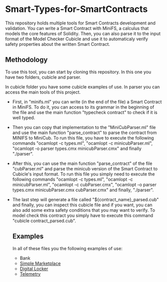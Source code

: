 # Smart-Types-for-SmartContracts

This repository holds multiple tools for Smart Contracts development and validation. You can write a Smart Contract with MiniFS, a calculus that models the core features
of Solidity. Then, you can also parse it to the input format of the Model Checker Cubicle and use it to automaticaly verify safety properties about the written Smart Contract.


## Methodology 
To use this tool, you can start by cloning this repository. In this one you have two folders, cubicle and parser. 

In cubicle folder you have some cubicle examples of use. In parser you can access the main tools of this project.

- First, in "minifs.ml" you can write (in the end of the file) a Smart Contract in MiniFS. To do it, you can access to its grammar in the beginning of the file and use 
the main function "typecheck contract" to check if it is well typed.

- Then you can copy that implementation to the "MiniCubParser.ml" file and use the main function "parse_contract" to parse the contract from MINIFS to MiniCub. To run this file,
you have to execute the following commands "ocamlopt -c types.ml", "ocamlopt -c minicubParser.ml", "ocamlopt -o parser types.cmx minicubParser.cmx" and finally "./parser".

- After this, you can use the main function "parse_contract" of the file "cubParser.ml" and parse the minicub version of the Smart Contract to Cubicle's input format. To run this file
you simply need to execute the following commands "ocamlopt -c types.ml", "ocamlopt -c minicubParser.ml", "ocamlopt -c cubParser.cmx",
"ocamlopt -o parser types.cmx minicubParser.cmx cubParser.cmx" and finally, "./parser".

- The last step will generate a file called "${contract_name}_parsed.cub" and finally, you can inspect this cubicle file and if you want, you can also add some extra safety conditions that you may want to verify.
  To model check this contract you simply have to execute this command "cubicle contract_parsed.cub".
  
  ## Examples
  In all of these files you the following examples of use:
  - Bank
  - [Simple Marketplace](https://github.com/Azure-Samples/blockchain/tree/master/blockchain-workbench/application-and-smart-contract-samples/simple-marketplace)
  - [Digital Locker](https://github.com/Azure-Samples/blockchain/tree/master/blockchain-workbench/application-and-smart-contract-samples/digital-locker)
  - [Telemetry](https://github.com/Azure-Samples/blockchain/tree/master/blockchain-workbench/application-and-smart-contract-samples/refrigerated-transportation)


  
  
